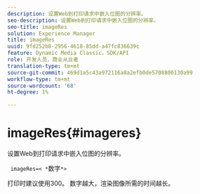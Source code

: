 ```yaml
---
description: 设置Web到打印请求中嵌入位图的分辨率。
seo-description: 设置Web到打印请求中嵌入位图的分辨率。
seo-title: imageRes
solution: Experience Manager
title: imageRes
uuid: 9fd252b8-2956-4618-85dd-a47fc836639c
feature: Dynamic Media Classic，SDK/API
role: 开发人员，商业从业者
translation-type: tm+mt
source-git-commit: 469d1a5c43a972116a8a2efb0de5708800130a99
workflow-type: tm+mt
source-wordcount: '68'
ht-degree: 1%

---
```



# imageRes{#imageres}

设置Web到打印请求中嵌入位图的分辨率。

` imageRes=< *`数字`*>`

打印时建议使用300。 数字越大，渲染图像所需的时间越长。
